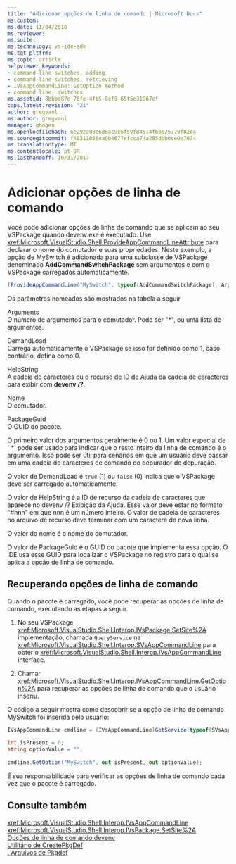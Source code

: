 ```yaml
---
title: "Adicionar opções de linha de comando | Microsoft Docs"
ms.custom: 
ms.date: 11/04/2016
ms.reviewer: 
ms.suite: 
ms.technology: vs-ide-sdk
ms.tgt_pltfrm: 
ms.topic: article
helpviewer_keywords:
- command-line switches, adding
- command-line switches, retrieving
- IVsAppCommandLine::GetOption method
- command line, switches
ms.assetid: 8bbbd87e-76fe-4fb5-8ef9-65f5e31967cf
caps.latest.revision: "21"
author: gregvanl
ms.author: gregvanl
manager: ghogen
ms.openlocfilehash: 6e292a08e6d8ac9c6f59f84514fbb625779f82c4
ms.sourcegitcommit: f40311056ea0b4677efcca74a285dbb0ce0e7974
ms.translationtype: MT
ms.contentlocale: pt-BR
ms.lasthandoff: 10/31/2017
---
```

# <a name="adding-command-line-switches"></a>Adicionar opções de linha de comando
Você pode adicionar opções de linha de comando que se aplicam ao seu VSPackage quando devenv.exe é executado. Use <xref:Microsoft.VisualStudio.Shell.ProvideAppCommandLineAttribute> para declarar o nome do comutador e suas propriedades. Neste exemplo, a opção de MySwitch é adicionada para uma subclasse de VSPackage denominado **AddCommandSwitchPackage** sem argumentos e com o VSPackage carregados automaticamente.  
  
```csharp  
[ProvideAppCommandLine("MySwitch", typeof(AddCommandSwitchPackage), Arguments = "0", DemandLoad = 1)]  
```  
  
 Os parâmetros nomeados são mostrados na tabela a seguir  
  
 Arguments  
 O número de argumentos para o comutador. Pode ser "*", ou uma lista de argumentos.  
  
 DemandLoad  
 Carrega automaticamente o VSPackage se isso for definido como 1, caso contrário, defina como 0.  
  
 HelpString  
 A cadeia de caracteres ou o recurso de ID de Ajuda da cadeia de caracteres para exibir com **devenv /?**.  
  
 Nome  
 O comutador.  
  
 PackageGuid  
 O GUID do pacote.  
  
 O primeiro valor dos argumentos geralmente é 0 ou 1. Um valor especial de ' *' pode ser usado para indicar que o resto inteiro da linha de comando é o argumento. Isso pode ser útil para cenários em que um usuário deve passar em uma cadeia de caracteres de comando do depurador de depuração.  
  
 O valor de DemandLoad é `true` (1) ou `false` (0) indica que o VSPackage deve ser carregado automaticamente.  
  
 O valor de HelpString é a ID de recurso da cadeia de caracteres que aparece no devenv /? Exibição da Ajuda. Esse valor deve estar no formato "#nnn" em que nnn é um número inteiro. O valor de cadeia de caracteres no arquivo de recurso deve terminar com um caractere de nova linha.  
  
 O valor do nome é o nome do comutador.  
  
 O valor de PackageGuid é o GUID do pacote que implementa essa opção. O IDE usa esse GUID para localizar o VSPackage no registro para o qual se aplica a opção de linha de comando.  
  
## <a name="retrieving-command-line-switches"></a>Recuperando opções de linha de comando  
 Quando o pacote é carregado, você pode recuperar as opções de linha de comando, executando as etapas a seguir.  
  
1.  No seu VSPackage <xref:Microsoft.VisualStudio.Shell.Interop.IVsPackage.SetSite%2A> implementação, chamada `QueryService` na <xref:Microsoft.VisualStudio.Shell.Interop.SVsAppCommandLine> para obter o <xref:Microsoft.VisualStudio.Shell.Interop.IVsAppCommandLine> interface.  
  
2.  Chamar <xref:Microsoft.VisualStudio.Shell.Interop.IVsAppCommandLine.GetOption%2A> para recuperar as opções de linha de comando que o usuário inseriu.  
  
 O código a seguir mostra como descobrir se a opção de linha de comando MySwitch foi inserida pelo usuário:  
  
```csharp  
IVsAppCommandLine cmdline = (IVsAppCommandLine)GetService(typeof(SVsAppCommandLine));  
  
int isPresent = 0;  
string optionValue = "";  
  
cmdline.GetOption("MySwitch", out isPresent, out optionValue);  
```  
  
 É sua responsabilidade para verificar as opções de linha de comando cada vez que o pacote é carregado.  
  
## <a name="see-also"></a>Consulte também  
 <xref:Microsoft.VisualStudio.Shell.Interop.IVsAppCommandLine>   
 <xref:Microsoft.VisualStudio.Shell.Interop.IVsPackage.SetSite%2A>   
 [Opções de linha de comando devenv](../ide/reference/devenv-command-line-switches.md)   
 [Utilitário de CreatePkgDef](../extensibility/internals/createpkgdef-utility.md)   
 [. Arquivos de Pkgdef](../extensibility/modifying-the-isolated-shell-by-using-the-dot-pkgdef-file.md)